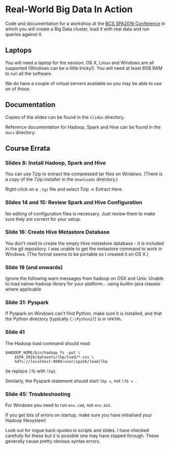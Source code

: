 # Real-World Big Data In Action

Code and documentation for a workshop at the [BCS SPA2016 Conference](http://www.spaconference.org/spa2016/)
in which you will create a Big Data cluster, load it with real data and run queries against it.

## Laptops
You will need a laptop for the session.
OS X, Linux and Windows are all supported (Windows can be a little tricky!).
You will need at least 8GB RAM to run all the software.

We do have a couple of virtual servers available so you may be able to use on of those.

## Documentation
Copies of the slides can be found in the `slides` directory.

Reference documentation for Hadoop, Spark and Hive can be found in the `docs` directory.

## Course Errata

### Slides 8: Install Hadoop, Spark and Hive
You can use 7zip to extract the compressed tar files on Windows.
(There is a copy of the 7zip installer in the `downloads` directory.)

Right-click on a `.tgz` file and select 7zip -> Extract Here.

### Slides 14 and 15: Review Spark and Hive Configuration
No editing of configuration files is necessary.
Just review them to make sure they are correct for your setup.

### Slide 16: Create Hive Metastore Database
You don't need to create the empty Hive metastore database - it is included in the git repository.
I was unable to get the metastore command to work in Windows.
(The format seems to be portable so I created it on OS X.)

### Slide 18 (and onwards)
Ignore the following warn messages from hadoop on OSX and Unix:
    Unable to load native-hadoop library for your platform... using builtin-java classes where applicable

### Slide 31: Pyspark
If Pyspark on Windows can't find Python, make sure it is installed, and that the Python directory
(typically `C:\Python27`) is in `%PATH%`.

### Slide 41
The Hadoop load command should read:

    $HADOOP_HOME/bin/hadoop fs -put \
        $SPA_2016/datasets/lhp/load/*.csv \
        hdfs://localhost:9000/user/spa16/load/lhp

(ie replace `lfb` with `lhp`).

Similarly, the Pyspark statement should start `lhp =`, not `lfb = `.

### Slide 45: Troubleshooting
For Windows you need to run `env.cmd`, not `env.bat`.

If you get lots of errors on startup, make sure you have initialised your Hadoop filesystem!

Look out for rogue back-quotes in scripts and slides.
I have checked carefully for these but it is possible one may have slipped through.
These generally cause pretty obvious syntax errors.

